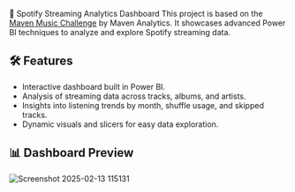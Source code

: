 🎵 Spotify Streaming Analytics Dashboard
This project is based on the [Maven Music Challenge](https://mavenanalytics.io/challenges/maven-music-challenge/e161353d-9967-4297-869c-505de168e610) by Maven Analytics. It showcases advanced Power BI techniques to analyze and explore Spotify streaming data.


## 🛠 Features

- Interactive dashboard built in Power BI.
- Analysis of streaming data across tracks, albums, and artists.
- Insights into listening trends by month, shuffle usage, and skipped tracks.
- Dynamic visuals and slicers for easy data exploration.



## 📊 Dashboard Preview

![Screenshot 2025-02-13 115131](https://github.com/user-attachments/assets/d5130e59-d372-4ae6-9be4-afae7c9a1f19)
